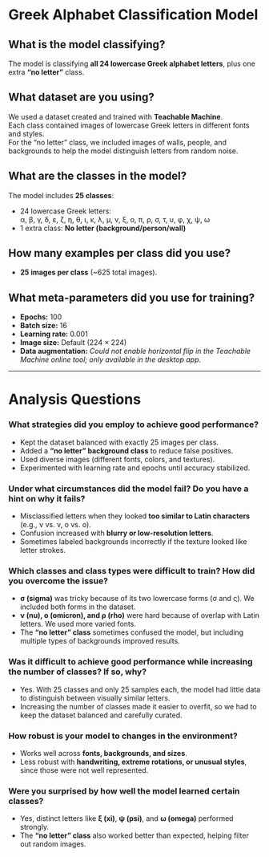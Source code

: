 # Greek Alphabet Classification Model

## What is the model classifying?
The model is classifying **all 24 lowercase Greek alphabet letters**, plus one extra **“no letter”** class.

## What dataset are you using?
We used a dataset created and trained with **Teachable Machine**.  
Each class contained images of lowercase Greek letters in different fonts and styles.  
For the “no letter” class, we included images of walls, people, and backgrounds to help the model distinguish letters from random noise.

## What are the classes in the model?
The model includes **25 classes**:
- 24 lowercase Greek letters:  
  α, β, γ, δ, ε, ζ, η, θ, ι, κ, λ, μ, ν, ξ, ο, π, ρ, σ, τ, υ, φ, χ, ψ, ω  
- 1 extra class: **No letter (background/person/wall)**  

## How many examples per class did you use?
- **25 images per class** (~625 total images).

## What meta-parameters did you use for training?
- **Epochs:** 100  
- **Batch size:** 16  
- **Learning rate:** 0.001  
- **Image size:** Default (224 × 224)  
- **Data augmentation:** *Could not enable horizontal flip in the Teachable Machine online tool; only available in the desktop app.*  

---

# Analysis Questions

### What strategies did you employ to achieve good performance?
- Kept the dataset balanced with exactly 25 images per class.  
- Added a **“no letter” background class** to reduce false positives.  
- Used diverse images (different fonts, colors, and textures).  
- Experimented with learning rate and epochs until accuracy stabilized.  

### Under what circumstances did the model fail? Do you have a hint on why it fails?
- Misclassified letters when they looked **too similar to Latin characters** (e.g., ν vs. v, ο vs. o).  
- Confusion increased with **blurry or low-resolution letters**.  
- Sometimes labeled backgrounds incorrectly if the texture looked like letter strokes.  

### Which classes and class types were difficult to train? How did you overcome the issue?
- **σ (sigma)** was tricky because of its two lowercase forms (σ and ς). We included both forms in the dataset.  
- **ν (nu), ο (omicron), and ρ (rho)** were hard because of overlap with Latin letters. We used more varied fonts.  
- The **“no letter” class** sometimes confused the model, but including multiple types of backgrounds improved results.  

### Was it difficult to achieve good performance while increasing the number of classes? If so, why?
- Yes. With 25 classes and only 25 samples each, the model had little data to distinguish between visually similar letters.  
- Increasing the number of classes made it easier to overfit, so we had to keep the dataset balanced and carefully curated.  

### How robust is your model to changes in the environment?
- Works well across **fonts, backgrounds, and sizes**.  
- Less robust with **handwriting, extreme rotations, or unusual styles**, since those were not well represented.  

### Were you surprised by how well the model learned certain classes?
- Yes, distinct letters like **ξ (xi)**, **ψ (psi)**, and **ω (omega)** performed strongly.  
- The **“no letter” class** also worked better than expected, helping filter out random images.  
